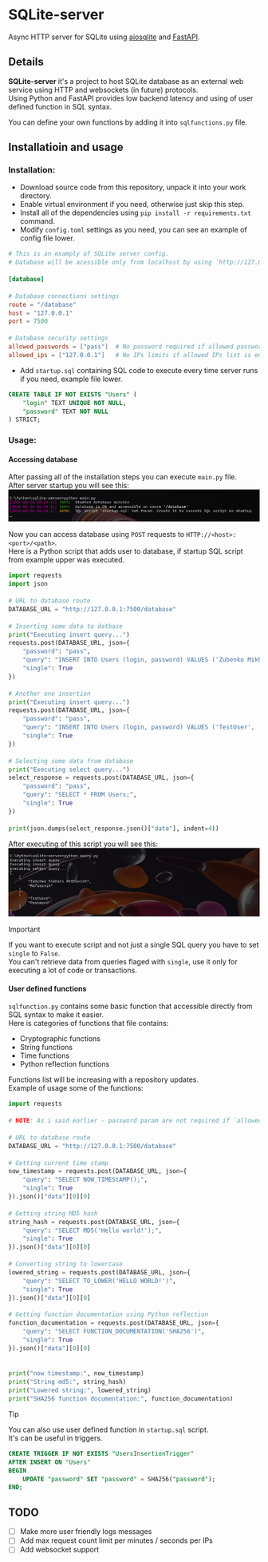 # SQLite-server
Async HTTP server for SQLite using [aiosqlite](https://pypi.org/project/aiosqlite/) and [FastAPI](https://fastapi.tiangolo.com/).

## Details
**SQLite-server** it's a project to host SQLite database as an external web service using HTTP and websockets (in future) protocols.</br>
Using Python and FastAPI provides low backend latency and using of user defined function in SQL syntax.

You can define your own functions by adding it into `sqlfunctions.py` file.

## Installatioin and usage
### Installation:
- Download source code from this repository, unpack it into your work directory.
- Enable virtual environment if you need, otherwise just skip this step.
- Install all of the dependencies using `pip install -r requirements.txt` command.
- Modify `config.toml` settings as you need, you can see an example of config file lower.
```toml
# This is an examply of SQLite server config.
# Database will be acessible only from localhost by using `http://127.0.0.1:7500` route ans `pass` password.

[database]

# Database connections settings
route = "/database"
host = "127.0.0.1"
port = 7500

# Database security settings
allowed_passwords = ["pass"]  # No password required if allowed password list is empty
allowed_ips = ["127.0.0.1"]   # No IPs limits if allowed IPs list is empty
```
- Add `startup.sql` containing SQL code to execute every time server runs if you need, example file lower.
```sql
CREATE TABLE IF NOT EXISTS "Users" (
    "login" TEXT UNIQUE NOT NULL,
    "password" TEXT NOT NULL 
) STRICT;
```

### Usage:
#### Accessing database
After passing all of the installation steps you can execute `main.py` file.</br>
After server startup you will see this:
![Alt Image](./github_assets/startup.png)

Now you can access database using `POST` requests to `HTTP://<host>:<port>/<path>`.</br>
Here is a Python script that adds user to database, if startup SQL script from example upper was executed.
```py
import requests
import json

# URL to database route
DATABASE_URL = "http://127.0.0.1:7500/database"

# Inserting some data to datbase
print("Executing insert query...")
requests.post(DATABASE_URL, json={
    "password": "pass",
    "query": "INSERT INTO Users (login, password) VALUES ('Zubenko Mikhail Petrovich', 'Mafioznik');",
    "single": True
})

# Another one insertion
print("Executing insert query...")
requests.post(DATABASE_URL, json={
    "password": "pass",
    "query": "INSERT INTO Users (login, password) VALUES ('TestUser', 'Password');",
    "single": True
})

# Selecting some data from database
print("Executing select query...")
select_response = requests.post(DATABASE_URL, json={
    "password": "pass",
    "query": "SELECT * FROM Users;",
    "single": True
})

print(json.dumps(select_response.json()["data"], indent=4))
```
After executing of this script you will see this:
![Alt Image](./github_assets/accessing_db.png)

> [!Important]  
> If you want to execute script and not just a single SQL query you have to set `single` to `False`.</br>
> You can't retrieve data from queries flaged with `single`, use it only for executing a lot of code or transactions.

#### User defined functions
`sqlfunction.py` contains some basic function that accessible directly from SQL syntax to make it easier.</br>
Here is categories of functions that file contains:
- Cryptographic functions
- String functions
- Time functions
- Python reflection functions

Functions list will be increasing with a repository updates.</br>
Example of usage some of the functions:
```py
import requests

# NOTE: As i said earlier - password param are not required if `allowed_passwords` list is empty at config

# URL to database route
DATABASE_URL = "http://127.0.0.1:7500/database"

# Getting current time stamp
now_timestamp = requests.post(DATABASE_URL, json={
    "query": "SELECT NOW_TIMEStAMP();",
    "single": True
}).json()["data"][0][0]

# Getting string MD5 hash
string_hash = requests.post(DATABASE_URL, json={
    "query": "SELECT MD5('Hello world!');",
    "single": True
}).json()["data"][0][0]

# Converting string to lowercase
lowered_string = requests.post(DATABASE_URL, json={
    "query": "SELECT TO_LOWER('HELLO WORLD!')",
    "single": True
}).json()["data"][0][0]

# Getting function documentation using Python reflection
function_documentation = requests.post(DATABASE_URL, json={
    "query": "SELECT FUNCTION_DOCUMENTATION('SHA256')",
    "single": True
}).json()["data"][0][0]


print("now timestamp:", now_timestamp)
print("String md5:", string_hash)
print("Lowered string:", lowered_string)
print("SHA256 function documentation:", function_documentation)
```
> [!Tip]  
> You can also use user defined function in `startup.sql` script.</br>
> It's can be useful in triggers.
> ```sql
> CREATE TRIGGER IF NOT EXISTS "UsersInsertionTrigger"
> AFTER INSERT ON "Users"
> BEGIN
>     UPDATE "password" SET "password" = SHA256("password");
> END;
> ```

## TODO
- [ ] Make more user friendly logs messages
- [ ] Add max request count limit per minutes / seconds per IPs
- [ ] Add websocket support
